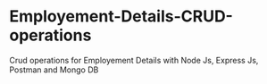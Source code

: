 # Employement-Details-CRUD-operations
Crud operations for Employement Details with Node Js, Express Js, Postman and Mongo DB
